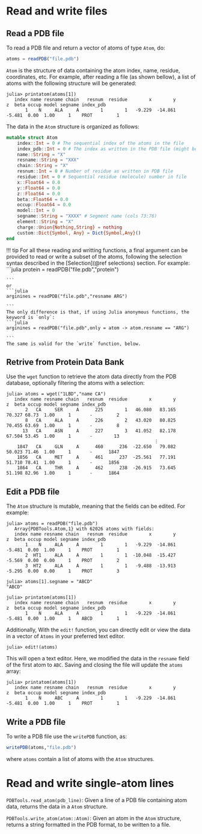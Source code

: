 # Read and write files

## Read a PDB file

To read a PDB file and return a vector of atoms of
type `Atom`, do:
```julia
atoms = readPDB("file.pdb")

```

`Atom` is the structure of data containing the atom index, name,
residue, coordinates, etc. For example, after reading a file (as shown
bellow), a list of atoms with the following structure will be generated:

```julia-repl
julia> printatom(atoms[1])
   index name resname chain   resnum  residue        x        y        z  beta occup model segname index_pdb
       1    N     ALA     A        1        1   -9.229  -14.861   -5.481  0.00  1.00     1    PROT         1

```

The data in the `Atom` structure is organized as follows:
```julia
mutable struct Atom
    index::Int = 0 # The sequential index of the atoms in the file
    index_pdb::Int = 0 # The index as written in the PDB file (might be anything)
    name::String = "X"
    resname::String = "XXX"
    chain::String = "X"
    resnum::Int = 0 # Number of residue as written in PDB file
    residue::Int = 0 # Sequential residue (molecule) number in file
    x::Float64 = 0.0
    y::Float64 = 0.0
    z::Float64 = 0.0
    beta::Float64 = 0.0
    occup::Float64 = 0.0
    model::Int = 0
    segname::String = "XXXX" # Segment name (cols 73:76)
    element::String = "X"
    charge::Union{Nothing,String} = nothing
    custom::Dict{Symbol, Any} = Dict{Symbol,Any}()
end
```

!!! tip
    For all these reading and writting functions, a final argument can be provided
    to read or write a subset of the atoms, following the selection syntax described 
    in the [Selection](@ref selections) section. For example:
    ```julia
    protein = readPDB("file.pdb","protein")

    ```
    or
    ```julia
    arginines = readPDB("file.pdb","resname ARG")

    ```
    The only difference is that, if using Julia anonymous functions, the
    keyword is `only`:
    ```julia
    arginines = readPDB("file.pdb",only = atom -> atom.resname == "ARG")

    ```
    The same is valid for the `write` function, below. 
      
## Retrive from Protein Data Bank

Use the `wget` function to retrieve the atom data directly from the PDB database,
optionally filtering the atoms with a selection:

```julia-repl
julia> atoms = wget("1LBD","name CA")
   index name resname chain   resnum  residue        x        y        z  beta occup model segname index_pdb
       2   CA     SER     A      225        1   46.080   83.165   70.327 68.73  1.00     1       -         2
       8   CA     ALA     A      226        2   43.020   80.825   70.455 63.69  1.00     1       -         8
      13   CA     ASN     A      227        3   41.052   82.178   67.504 53.45  1.00     1       -        13
                                                       ⋮
    1847   CA     GLN     A      460      236  -22.650   79.082   50.023 71.46  1.00     1       -      1847
    1856   CA     MET     A      461      237  -25.561   77.191   51.710 78.41  1.00     1       -      1856
    1864   CA     THR     A      462      238  -26.915   73.645   51.198 82.96  1.00     1       -      1864

```

## Edit a PDB file

The `Atom` structure is mutable, meaning that the fields can be edited. For example:

```julia-repl
julia> atoms = readPDB("file.pdb")
   Array{PDBTools.Atom,1} with 62026 atoms with fields:
   index name resname chain   resnum  residue        x        y        z  beta occup model segname index_pdb
       1    N     ALA     A        1        1   -9.229  -14.861   -5.481  0.00  1.00     1    PROT         1
       2  HT1     ALA     A        1        1  -10.048  -15.427   -5.569  0.00  0.00     1    PROT         2
       3  HT2     ALA     A        1        1   -9.488  -13.913   -5.295  0.00  0.00     1    PROT         3

julia> atoms[1].segname = "ABCD"
"ABCD"

julia> printatom(atoms[1])
   index name resname chain   resnum  residue        x        y        z  beta occup model segname index_pdb
       1    N     ALA     A        1        1   -9.229  -14.861   -5.481  0.00  1.00     1    ABCD         1

```

Additionally, With the `edit!` function, you can directly edit or view the data in a
vector of `Atoms` in your preferred text editor. 

```julia-repl
julia> edit!(atoms)

```

This will open a text editor. Here, we modified the data in the `resname` field of the first atom
to `ABC`. Saving and closing the file will update the `atoms` array:

```julia-repl
julia> printatom(atoms[1])
   index name resname chain   resnum  residue        x        y        z  beta occup model segname index_pdb
       1    N     ABC     A        1        1   -9.229  -14.861   -5.481  0.00  1.00     1    PROT         1

```

## Write a PDB file

To write a PDB file use the `writePDB` function, as:

```julia
writePDB(atoms,"file.pdb")

```
where `atoms` contain a list of atoms with the `Atom` structures.

# Read and write single-atom lines 

`PDBTools.read_atom(pdb_line)`: Given a line of a PDB file containing atom data,
returns the data in a `Atom` structure. 

`PDBTools.write_atom(atom::Atom)`: Given an atom in the `Atom` structure, returns
a string formatted in the PDB format, to be written to a file. 

